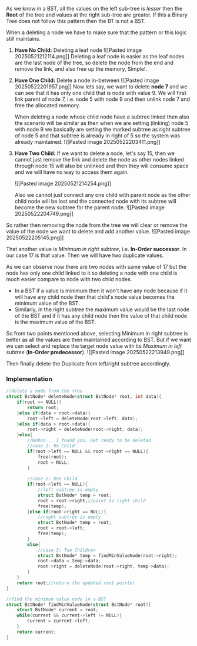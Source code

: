 As we know in a BST, all the values on the left sub-tree is _lesser_ then the __Root__ of the tree and values at the right sub-tree are greater. If this a Binary Tree does not follow this pattern then the BT is not a BST.

When a deleting a node we have to make sure that the pattern or this logic still maintains. 

1. **Have No Child:** Deleting a leaf node 
	![[Pasted image 20250521212114.png]]
Deleting a leaf node is easier as the leaf nodes are the last node of the tree, so delete the node from the end and remove the link, and also free up the memory, Simple!.

2. **Have One Child:** Delete a node in-between 
	![[Pasted image 20250522201957.png]]
	Now lets say, we want to delete **node 7** and we can see that it has only one child that is node with value 9. We will first link parent of node 7, i.e. node 5 with node 9 and then unlink node 7 and free the allocated memory.    
	
	When deleting a node whose child node have a subtree linked then also the scenario will be similar as then when we are setting (linking) node 5 with node 9 we basically are setting the marked subtree as right subtree of node 5 and that subtree is already in right of 5 so the system was already maintained.
	![[Pasted image 20250522203411.png]]
	
3. **Have Two Child:**  If we want to delete a node, let's say 15, then we cannot just remove the link and delete the node as other nodes linked through node 15 will also be unlinked and then they will consume space and we will have no way to access them again. 

	![[Pasted image 20250521214254.png]]

	Also we cannot just connect any one child with parent node as the other child node will be lost and the connected node with its subtree will become the new subtree for the parent node.
	![[Pasted image 20250522204749.png]]

So rather then removing the node from the tree we will clear or remove the value of the node we want to delete and add another value. 
![[Pasted image 20250522205145.png]]

That another value is *Minimum in right subtree*, i.e. **In-Order successor**. In our case 17 is that value. Then we will have two duplicate values. 

As we can observe now there are two nodes with same value of 17 but the node has only one child linked to it so deleting a node with one child is much easier compare to node with two child nodes. 
-  In a BST if a value is minimum then it won't have any node because if it will have any child node then that child's node value becomes the minimum value of the BST. 
- Similarly, in the right subtree the maximum value would be the last node of the BST and if it has any child node then the value of that child node is the maximum value of the BST.

So from two points mentioned above, selecting Minimum in right subtree is better as all the values are then maintained according to BST. But if we want we can select and replace the target node value with its *Maximum in left subtree* (**In-Order predecessor**). 
![[Pasted image 20250522213949.png]]

Then finally delete the Duplicate from left/right subtree accordingly.

### Implementation

```C
//delete a node from the tree
struct BstNode* deleteNode(struct BstNode* root, int data){
	if(root == NULL){
	    return root;
	}else if(data < root->data){
	    root->left = deleteNode(root->left, data);
	}else if(data > root->data){
	    root->right = deleteNode(root->right, data);
	}else{
		//Wohoo... I found you, Get ready to be deleted
		//case 1: No Child
	    if(root->left == NULL && root->right == NULL){
			free(root);
		    root = NULL;
	    }
	     
		//case 2: One Child
		if(root->left == NULL){
			//left subtree is empty
			struct BstNode* temp = root;
			root = root->right;//point to right child 
			free(temp);
		}else if(root->right == NULL){
			//right subtree is empty
			struct BstNode* temp = root;
			root = root->left;
			free(temp);
		}
		else{
			//case 3: Two Children
			struct BstNode* temp = findMinValueNode(root->right);
			root->data = temp->data;
			root->right = deleteNode(root->right, temp->data);
		}
	}
	return root;//return the updated root pointer
}
```

```C
//find the minimum value node in a BST
struct BstNode* findMinValueNode(struct BstNode* root){
	struct BstNode* current = root;
	while(current && current->left != NULL){
	    current = current->left;
	}
	return current;
}
```
